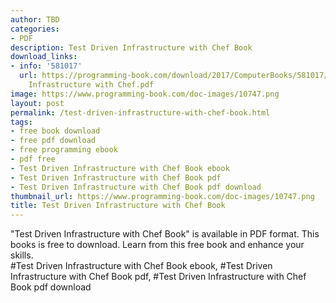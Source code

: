 ```yaml
---
author: TBD
categories:
- PDF
description: Test Driven Infrastructure with Chef Book
download_links:
- info: '581017'
  url: https://programming-book.com/download/2017/ComputerBooks/581017/Test Driven
    Infrastructure with Chef.pdf
image: https://www.programming-book.com/doc-images/10747.png
layout: post
permalink: /test-driven-infrastructure-with-chef-book.html
tags:
- free book download
- free pdf download
- free programming ebook
- pdf free
- Test Driven Infrastructure with Chef Book ebook
- Test Driven Infrastructure with Chef Book pdf
- Test Driven Infrastructure with Chef Book pdf download
thumbnail_url: https://www.programming-book.com/doc-images/10747.png
title: Test Driven Infrastructure with Chef Book
---
```


 
<div class="item-desc text-justify">
  "Test Driven Infrastructure with Chef Book" is available in PDF format. This books is free to download. Learn from this free book and enhance your skills.
  <br>
  #Test Driven Infrastructure with Chef Book ebook, #Test Driven Infrastructure with Chef Book pdf, #Test Driven Infrastructure with Chef Book pdf download
</div>